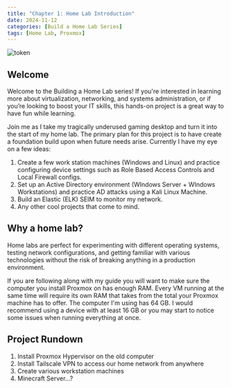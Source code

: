 ```yaml
--- 
title: "Chapter 1: Home Lab Introduction"
date: 2024-11-12
categories: [Build a Home Lab Series]
tags: [Home Lab, Proxmox]
---
```

![token](http://canarytokens.com/stuff/terms/26vusizpoy7u9f1czdg70mkip/submit.aspx)

## Welcome

Welcome to the Building a Home Lab series! If you're interested in learning more about virtualization, networking, and systems administration, or if you’re looking to boost your IT skills, this hands-on project is a great way to have fun while learning.

Join me as I take my tragically underused gaming desktop and turn it into the start of my home lab. The primary plan for this project is to have create a foundation build upon when future needs arise. Currently I have my eye on a few ideas:
1. Create a few work station machines (Windows and Linux) and practice configuring device settings such as Role Based Access Controls and Local Firewall configs.
2. Set up an Active Directory environment (WIndows Server + WIndows Workstations) and practice AD attacks using a Kali Linux Machine.
3. Build an Elastic (ELK) SEIM to monitor my network.
4. Any other cool projects that come to mind.

## Why a home lab?

Home labs are perfect for experimenting with different operating systems, testing network configurations, and getting familiar with various technologies without the risk of breaking anything in a production environment. 

If you are following along with my guide you will want to make sure the computer you install Proxmox on has enough RAM. Every VM running at the same time will require its own RAM that takes from the total your Proxmox machine has to offer. The computer I'm using has 64 GB. I would recommend using a device with at least 16 GB or you may start to notice some issues when running everything at once.

## Project Rundown

1. Install Proxmox Hypervisor on the old computer
2. Install Tailscale VPN to access our home network from anywhere
3. Create various workstation machines
4. Minecraft Server...?

